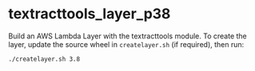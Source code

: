 # textracttools_layer_p38

Build an AWS Lambda Layer with the textracttools module. To create the layer, 
update the source wheel in `createlayer.sh` (if required), then run:
```bash
./createlayer.sh 3.8
```

